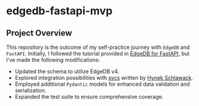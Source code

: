 # edgedb-fastapi-mvp

## Project Overview
This repository is the outcome of my self-practice journey with `EdgeDB` and `FastAPI`. Initially, I followed the tutorial provided in [EdgeDB for FastAPI](https://www.edgedb.com/docs/guides/tutorials/rest_apis_with_fastapi), but I've made the following modifications:

* Updated the schema to utilize EdgeDB v4.
* Explored integration possibilities with [svcs](https://svcs.hynek.me/en/stable/index.html) written by [Hynek Schlawack](https://hynek.me/).
* Employed additional `Pydantic` models for enhanced data validation and serialization.
* Expanded the test suite to ensure comprehensive coverage.
